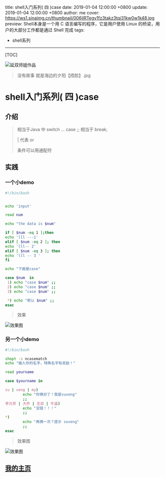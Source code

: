 title: shell入门系列( 四 )case
date: 2019-01-04 12:00:00 +0800
update: 2019-01-04 12:00:00 +0800
author: me
cover: https://ws1.sinaimg.cn/thumbnail/006jIRTegy1fz3takz3tqj31kw0w1k48.jpg
preview:  Shell本身是一个用 C 语言编写的程序，它是用户使用 Linux 的桥梁，用户的大部分工作都是通过 Shell 完成
tags:

  - shell系列

---

[TOC]

![延双师姐作品](http://ww1.sinaimg.cn/large/006jIRTegy1fyuwcqv497j31dc0wwqr9.jpg)

> 没有故事 就是海边的夕阳【捂脸】.jpg

# shell入门系列( 四 )case

## 介绍

> 相当于Java 中 switch ... case
> ;; 相当于 break;
>
> | 代表 or
>
> 条件可以用通配符

## 实践

### 一个小demo

```bash
#!/bin/bash


echo 'input'

read num

echo "the data is $num"

if [ $num -eq 1 ];then
echo 'lll ---1'
elif [ $num -eq 2 ]; then
echo 'lll-- 2'
elif [ $num -eq 3 ]; then
echo 'lll -- 3 '
fi

echo "下面是case"

case $num  in
 1) echo "case $num" ;;
 2) echo "case $num" ;;
 3) echo "case $num" ;;

 *) echo "默认 $num" ;;
esac
```

> 效果

![效果图](http://ww1.sinaimg.cn/large/006jIRTegy1fyuwi3sxdjg30ig0ab3yt.gif)



### 另一个小demo

```bash
#!/bin/bash

shopt -s ncasematch
echo "输入你的名字，特殊名字有奖励！"

read yourname

case $yourname in

su | veng | my)
        echo "你猜对了！我是suveng"
        ;;
李元芳 | 大乔 | 无双 | 牛逼)
        echo "没错！！！"
        ;;
*)
        echo "再猜一次？提示 suveng"
        ;;
esac

```

> 效果图

![效果图](http://ww1.sinaimg.cn/large/006jIRTegy1fyuwhaamcvg30ig0abmxw.gif)

## [我的主页](https://suveng.github.io/blog/)